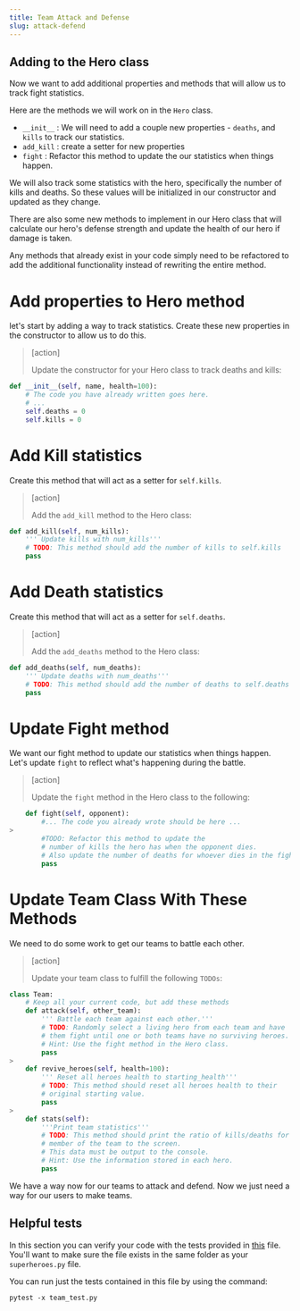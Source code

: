 ```yaml
---
title: Team Attack and Defense
slug: attack-defend
---
```


## Adding to the Hero class

Now we want to add additional properties and methods that will allow us to track fight statistics.

Here are the methods we will work on in the `Hero` class.

* `__init__` : We will need to add a couple new properties - `deaths`, and `kills` to track our statistics.
* `add_kill` : create a setter for new properties
* `fight` : Refactor this method to update the our statistics when things happen.

We will also track some statistics with the hero, specifically the number of kills and deaths. So these values will be initialized in our constructor and updated as they change.

There are also some new methods to implement in our Hero class that will calculate our hero's defense strength and update the health of our hero if damage is taken.

Any methods that already exist in your code simply need to be refactored to add the additional functionality instead of rewriting the entire method.

# Add properties to Hero method

let's start by adding a way to track statistics. Create these new properties in the constructor to allow us to do this.

> [action]
>
> Update the constructor for your Hero class to track deaths and kills:
>
```python
def __init__(self, name, health=100):
    # The code you have already written goes here.
    # ...
    self.deaths = 0
    self.kills = 0
```

# Add Kill statistics

Create this method that will act as a setter for `self.kills`.

> [action]
>
> Add the `add_kill` method to the Hero class:
>
```python
def add_kill(self, num_kills):
    ''' Update kills with num_kills'''
    # TODO: This method should add the number of kills to self.kills
    pass
```

# Add Death statistics

Create this method that will act as a setter for `self.deaths`.

> [action]
>
> Add the `add_deaths` method to the Hero class:
>
```python
def add_deaths(self, num_deaths):
    ''' Update deaths with num_deaths'''
    # TODO: This method should add the number of deaths to self.deaths
    pass
```

# Update Fight method

We want our fight method to update our statistics when things happen. Let's update `fight` to reflect what's happening during the battle.

> [action]
>
> Update the `fight` method in the Hero class to the following:
>
```python
    def fight(self, opponent):
        #... The code you already wrote should be here ...
>
        #TODO: Refactor this method to update the
        # number of kills the hero has when the opponent dies.
        # Also update the number of deaths for whoever dies in the fight
        pass
```

# Update Team Class With These Methods

We need to do some work to get our teams to battle each other.

> [action]
>
> Update your team class to fulfill the following `TODOs`:
>
```python
class Team:
    # Keep all your current code, but add these methods
    def attack(self, other_team):
        ''' Battle each team against each other.'''
        # TODO: Randomly select a living hero from each team and have
        # them fight until one or both teams have no surviving heroes.
        # Hint: Use the fight method in the Hero class.
        pass
>
    def revive_heroes(self, health=100):
        ''' Reset all heroes health to starting_health'''
        # TODO: This method should reset all heroes health to their
        # original starting value.
        pass
>
    def stats(self):
        '''Print team statistics'''
        # TODO: This method should print the ratio of kills/deaths for each
        # member of the team to the screen.
        # This data must be output to the console.
        # Hint: Use the information stored in each hero.
        pass
```

We have a way now for our teams to attack and defend. Now we just need a way for our users to make teams.

## Helpful tests

In this section you can verify your code with the tests provided in [this](https://github.com/MakeSchool-Tutorials/Superhero-Team-Dueler/blob/master/team_test.py) file. You'll want to make sure the file exists in the same folder as your `superheroes.py` file.

You can run just the tests contained in this file by using the command:

```
pytest -x team_test.py
```
